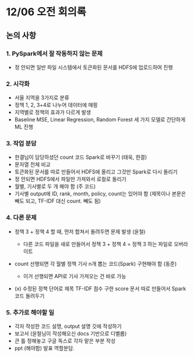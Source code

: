 # 12/06 오전 회의록

## 논의 사항

### 1. PySpark에서 잘 작동하지 않는 문제

- 정 안되면 일반 파일 시스템에서 토큰화된 문서를 HDFS에 업로드하여 진행

### 2. 시각화

- 서울 지역을 3가지로 분류
- 정책 1, 2, 3+4로 나누어 데이터에 매핑
- 지역별로 정책의 효과가 다르게 발생
- Baseline MSE, Linear Regression, Random Forest 세 가지 모델로 간단하게 ML 진행

### 3. 작업 분담

- 한결님이 담당하셨던 count 코드 Spark로 바꾸기 (태욱, 한결)
- 문자열 전체 비교
- 토큰화된 문서를 따로 만들어서 HDFS에 올리고 그것만 Spark로 다시 돌리기
- 정 안되면 HDFS에서 파일만 가져와서 로컬로 돌리기
- 월별, 기사별로 두 개 해야 함 (주 코드)
- 기사별 output에 ID, rank, month, policy, count는 있어야 함 (제목이나 본문은 빼도 되고, TF-IDF 대신 count. 빼도 됨)

### 4. 다른 문제

- 정책 3 + 정책 4 할 때, 먼저 합쳐서 돌려두면 문제 발생 (윤철)
  - 다른 코드 파일을 새로 만들어서 정책 3 + 정책 4 = 정책 3 하는 파일로 오버라이트

- count 선행되면 각 월별 정책 기사 n개 뽑는 코드(Spark) 구현해야 함 (동준)
  - 이거 선행되면 API로 기사 가져오는 건 바로 가능

- (x) 수정된 정책 단어로 제목 TF-IDF 점수 구한 score 문서 따로 만들어서 Spark 코드 돌려두기

### 5. 추가로 해야할 일

- 각자 작성한 코드 설명, output 설명 깃에 작성하기
- 보고서 (윤철님이 작성해오신 docs 기반으로 디벨롭)
- 큰 틀 정해놓고 구글 독스로 각자 맡은 부분 작성 
- ppt (해야함) 발표 역할분담.